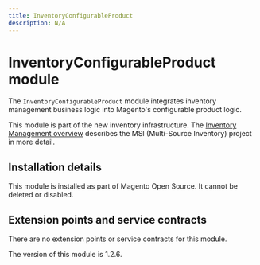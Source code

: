 ```yaml
---
title: InventoryConfigurableProduct
description: N/A
---
```


# InventoryConfigurableProduct module

The `InventoryConfigurableProduct` module integrates inventory management business logic into Magento's configurable product logic.

This module is part of the new inventory infrastructure. The
[Inventory Management overview](https://developer.adobe.com/commerce/webapi/rest/inventory/index.html)
describes the MSI (Multi-Source Inventory) project in more detail.

## Installation details

This module is installed as part of Magento Open Source. It cannot be deleted or disabled.

## Extension points and service contracts

There are no extension points or service contracts for this module.

<InlineAlert slots="text" />
The version of this module is 1.2.6.
